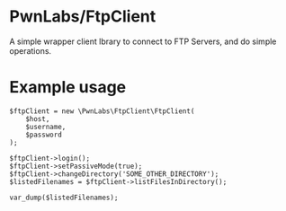 PwnLabs/FtpClient
=========

A simple wrapper client lbrary to connect to FTP Servers, and do simple operations.

Example usage
========

```angular2html
$ftpClient = new \PwnLabs\FtpClient\FtpClient(
    $host, 
    $username, 
    $password
);
 
$ftpClient->login(); 
$ftpClient->setPassiveMode(true); 
$ftpClient->changeDirectory('SOME_OTHER_DIRECTORY'); 
$listedFilenames = $ftpClient->listFilesInDirectory(); 

var_dump($listedFilenames); 

```

 
